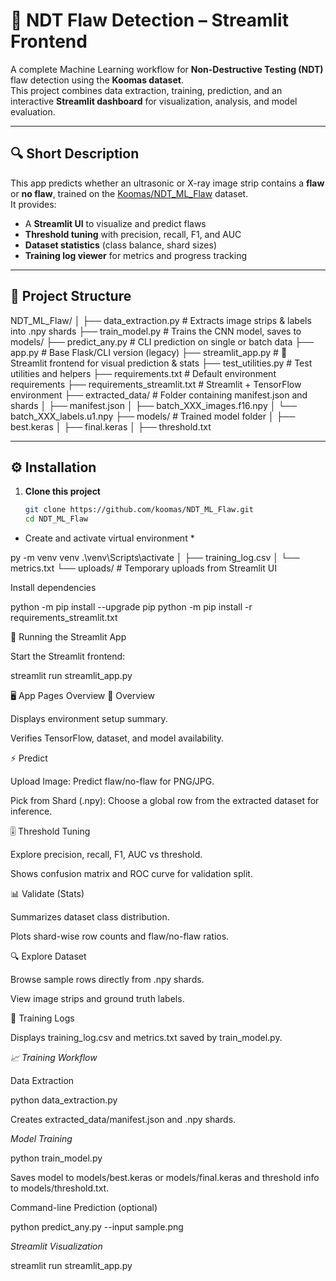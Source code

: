 # 🧠 NDT Flaw Detection – Streamlit Frontend

A complete Machine Learning workflow for **Non-Destructive Testing (NDT)** flaw detection using the **Koomas dataset**.  
This project combines data extraction, training, prediction, and an interactive **Streamlit dashboard** for visualization, analysis, and model evaluation.

---

## 🔍 Short Description

This app predicts whether an ultrasonic or X-ray image strip contains a **flaw** or **no flaw**, trained on the [Koomas/NDT_ML_Flaw](https://github.com/koomas/NDT_ML_Flaw) dataset.  
It provides:
- A **Streamlit UI** to visualize and predict flaws
- **Threshold tuning** with precision, recall, F1, and AUC
- **Dataset statistics** (class balance, shard sizes)
- **Training log viewer** for metrics and progress tracking

---

## 📁 Project Structure

NDT_ML_Flaw/
│
├── data_extraction.py # Extracts image strips & labels into .npy shards
├── train_model.py # Trains the CNN model, saves to models/
├── predict_any.py # CLI prediction on single or batch data
├── app.py # Base Flask/CLI version (legacy)
├── streamlit_app.py # 🔹 Streamlit frontend for visual prediction & stats
├── test_utilities.py # Test utilities and helpers
├── requirements.txt # Default environment requirements
├── requirements_streamlit.txt # Streamlit + TensorFlow environment
├── extracted_data/ # Folder containing manifest.json and shards
│ ├── manifest.json
│ ├── batch_XXX_images.f16.npy
│ └── batch_XXX_labels.u1.npy
├── models/ # Trained model folder
│ ├── best.keras
│ ├── final.keras
│ ├── threshold.txt


---

## ⚙️ Installation

1. **Clone this project**
   ```bash
   git clone https://github.com/koomas/NDT_ML_Flaw.git
   cd NDT_ML_Flaw

* Create and activate virtual environment *

py -m venv venv
.\venv\Scripts\activate
│ ├── training_log.csv
│ └── metrics.txt
└── uploads/ # Temporary uploads from Streamlit UI

Install dependencies

python -m pip install --upgrade pip
python -m pip install -r requirements_streamlit.txt

🚀 Running the Streamlit App

Start the Streamlit frontend:

streamlit run streamlit_app.py

🖥️ App Pages Overview
🧩 Overview

Displays environment setup summary.

Verifies TensorFlow, dataset, and model availability.

⚡ Predict

Upload Image: Predict flaw/no-flaw for PNG/JPG.

Pick from Shard (.npy): Choose a global row from the extracted dataset for inference.

🎚️ Threshold Tuning

Explore precision, recall, F1, AUC vs threshold.

Shows confusion matrix and ROC curve for validation split.

📊 Validate (Stats)

Summarizes dataset class distribution.

Plots shard-wise row counts and flaw/no-flaw ratios.

🔍 Explore Dataset

Browse sample rows directly from .npy shards.

View image strips and ground truth labels.

🧾 Training Logs

Displays training_log.csv and metrics.txt saved by train_model.py.

*📈 Training Workflow*

Data Extraction

python data_extraction.py


Creates extracted_data/manifest.json and .npy shards.

*Model Training*

python train_model.py


Saves model to models/best.keras or models/final.keras
and threshold info to models/threshold.txt.

Command-line Prediction (optional)

python predict_any.py --input sample.png


*Streamlit Visualization*

streamlit run streamlit_app.py
